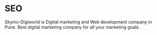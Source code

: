 # SEO
Skymo-Digiworld is Digital marketing and Web development company in Pune.  Best digital marketing company for all your marketing goals.
